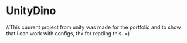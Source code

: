# UnityDino
//This cuurent project from unity was made for the portfolio and to show that i can work with configs, thx for reading this. =)
